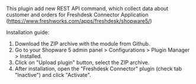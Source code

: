 This plugin add new REST API command, which collect data about customer and orders for Freshdesk Connector Application 
(https://www.freshworks.com/apps/freshdesk/shopware5/)

Installation guide:

1) Download the ZIP archive with the module from Github. 
2) Go to your Shopware 5 admin panel > Configurations > Plugin Manager > Installed. 
3) Click on "Upload plugin" button, select the ZIP archive. 
4) After installation, open the "Freshdesk Connector" plugin (check tab "Inactive") and click "Activate".
